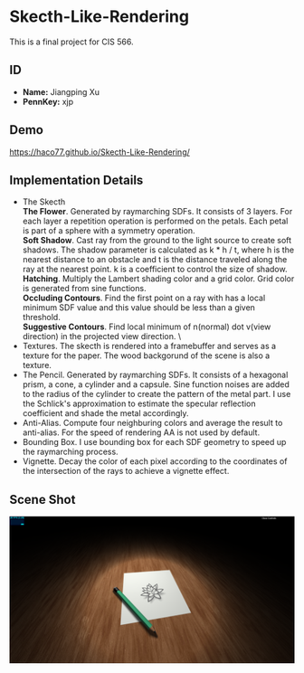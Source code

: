 # Skecth-Like-Rendering
This is a final project for CIS 566.

## ID
 - __Name:__ Jiangping Xu
 - __PennKey:__ xjp

Demo
---
https://haco77.github.io/Skecth-Like-Rendering/

Implementation Details
---
- The Skecth \
    __The Flower__. Generated by raymarching SDFs. It consists of 3 layers. For each layer a repetition operation is performed on the petals. Each petal is part of a sphere with a symmetry operation. \
    __Soft Shadow__. Cast ray from the ground to the light source to create soft shadows. The shadow parameter is calculated as k * h / t, where h is the nearest distance to an obstacle and t is the distance traveled along the ray at the nearest point. k is a coefficient to control the size of shadow. \
    __Hatching__. Multiply the Lambert shading color and a grid color. Grid color is generated from sine functions. \
    __Occluding Contours__. Find the first point on a ray with has a local minimum SDF value and this value should be less than a given threshold. \
    __Suggestive Contours__. Find local minimum of n(normal) dot v(view direction) in the projected view direction. \
- Textures. The skecth is rendered into a framebuffer and serves as a texture for the paper. The wood backgorund of the scene is also a texture.
- The Pencil. Generated by raymarching SDFs. It consists of a hexagonal prism, a cone, a cylinder and a capsule. Sine function noises are added to the radius of the cylinder to create the pattern of the metal part. I use the Schlick's approximation to estimate the specular reflection coefficient and shade the metal accordingly.
- Anti-Alias. Compute four neighburing colors and average the result to anti-alias. For the speed of rendering AA is not used by default.
- Bounding Box. I use bounding box for each SDF geometry to speed up the raymarching process.
- Vignette. Decay the color of each pixel according to the coordinates of the intersection of the rays to achieve a vignette effect.     

Scene Shot
---------
![](shot.png)
